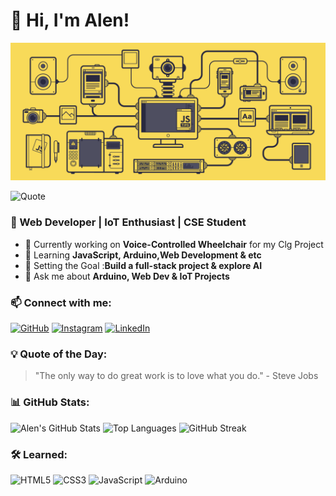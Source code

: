 
# 👋 Hi, I'm Alen!
<p align="center">
 <img src="https://github.com/Alentj/alentj/raw/main/aab6d8e2-88bf-4d56-a2ab-4ce46f2cdcfa.gif" width="600px">
</p>

![Quote](https://quotes-github-readme.vercel.app/api?type=horizontal&theme=dark)


### 🚀 Web Developer | IoT Enthusiast | CSE Student
- 🔭 Currently working on **Voice-Controlled Wheelchair** for my Clg Project
- 🌱 Learning **JavaScript, Arduino,Web Development & etc**
- 🎯 Setting the Goal :**Build a full-stack project & explore AI**
- 💬 Ask me about **Arduino, Web Dev & IoT Projects**

### 📫 Connect with me:
[![GitHub](https://img.shields.io/badge/-GitHub-333?style=flat-square&logo=GitHub&logoColor=white)](https://github.com/alentj)
[![Instagram](https://img.shields.io/badge/-Instagram-E4405F?style=flat-square&logo=Instagram&logoColor=white)](https://www.instagram.com/alen.tj_/)
[![LinkedIn](https://img.shields.io/badge/-LinkedIn-0077B5?style=flat-square&logo=LinkedIn&logoColor=white)](https://linkedin.com/in/yourusername)
### 💡 Quote of the Day:

> "The only way to do great work is to love what you do." - Steve Jobs

### 📊 GitHub Stats:
![Alen's GitHub Stats](https://github-readme-stats.vercel.app/api?username=alentj&show_icons=true&theme=tokyonight)
![Top Languages](https://github-readme-stats.vercel.app/api/top-langs/?username=alentj&layout=compact&theme=tokyonight)
![GitHub Streak](https://github-readme-streak-stats.herokuapp.com/?user=alentj&theme=tokyonight)
### 🛠️ Learned:
![HTML5](https://img.shields.io/badge/-HTML5-E34F26?style=plastic&logo=html5&logoColor=white)
![CSS3](https://img.shields.io/badge/-CSS3-1572B6?style=plastic&logo=css3)
![JavaScript](https://img.shields.io/badge/-JavaScript-F7DF1E?style=plastic&logo=javascript&logoColor=black)
![Arduino](https://img.shields.io/badge/-Arduino-00979D?style=plastic&logo=arduino&logoColor=white)
